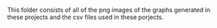 This folder consists of all of the png images of the graphs generated in these projects and the csv files used in these porjects.
